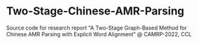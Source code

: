 # Two-Stage-Chinese-AMR-Parsing
Source code for research report "A Two-Stage Graph-Based Method for Chinese AMR Parsing with Explicit Word Alignment" @ CAMRP-2022, CCL
